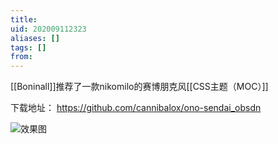 ```yaml
---
title: 
uid: 202009112323
aliases: []
tags: []
from: 
---
```

[[Boninall]]推荐了一款nikomilo的赛博朋克风[[CSS主题（MOC）]]


下载地址： https://github.com/cannibalox/ono-sendai_obsdn

![效果图](https://gitee.com/cyddgi/picture-store/raw/master/img/20200911232705.jpg)
